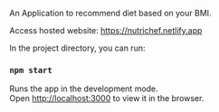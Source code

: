 An Application to recommend diet based on your BMI.

Access hosted website:
https://nutrichef.netlify.app

In the project directory, you can run:

### `npm start`

Runs the app in the development mode.<br />
Open [http://localhost:3000](http://localhost:3000) to view it in the browser.
